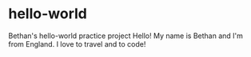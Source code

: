 # hello-world
Bethan's hello-world practice project
Hello! My name is Bethan and I'm from England. I love to travel and to code!
